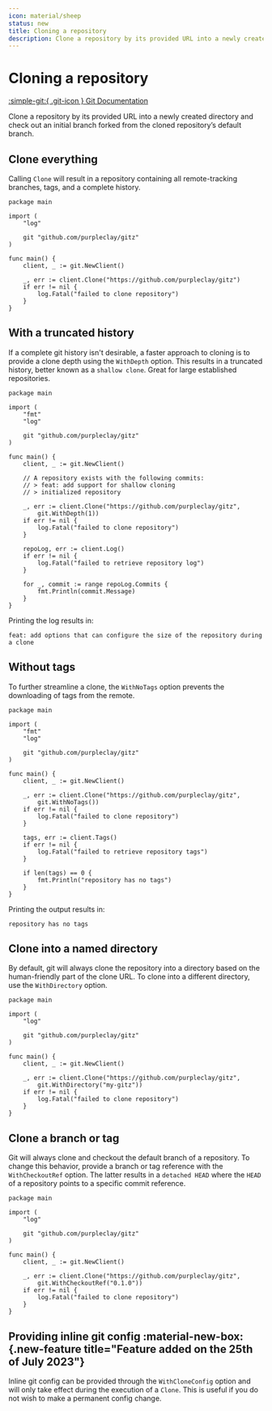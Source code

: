 ```yaml
---
icon: material/sheep
status: new
title: Cloning a repository
description: Clone a repository by its provided URL into a newly created directory
---
```


# Cloning a repository

[:simple-git:{ .git-icon } Git Documentation](https://git-scm.com/docs/git-clone)

Clone a repository by its provided URL into a newly created directory and check out an initial branch forked from the cloned repository’s default branch.

## Clone everything

Calling `Clone` will result in a repository containing all remote-tracking branches, tags, and a complete history.

```{ .go .select linenums="1" }
package main

import (
    "log"

    git "github.com/purpleclay/gitz"
)

func main() {
    client, _ := git.NewClient()

    _, err := client.Clone("https://github.com/purpleclay/gitz")
    if err != nil {
        log.Fatal("failed to clone repository")
    }
}
```

## With a truncated history

If a complete git history isn't desirable, a faster approach to cloning is to provide a clone depth using the `WithDepth` option. This results in a truncated history, better known as a `shallow clone`. Great for large established repositories.

```{ .go .select linenums="1" }
package main

import (
    "fmt"
    "log"

    git "github.com/purpleclay/gitz"
)

func main() {
    client, _ := git.NewClient()

    // A repository exists with the following commits:
    // > feat: add support for shallow cloning
    // > initialized repository

    _, err := client.Clone("https://github.com/purpleclay/gitz",
        git.WithDepth(1))
    if err != nil {
        log.Fatal("failed to clone repository")
    }

    repoLog, err := client.Log()
    if err != nil {
        log.Fatal("failed to retrieve repository log")
    }

    for _, commit := range repoLog.Commits {
        fmt.Println(commit.Message)
    }
}
```

Printing the log results in:

```{ .text .no-select .no-copy }
feat: add options that can configure the size of the repository during a clone
```

## Without tags

To further streamline a clone, the `WithNoTags` option prevents the downloading of tags from the remote.

```{ .go .select linenums="1" }
package main

import (
    "fmt"
    "log"

    git "github.com/purpleclay/gitz"
)

func main() {
    client, _ := git.NewClient()

    _, err := client.Clone("https://github.com/purpleclay/gitz",
        git.WithNoTags())
    if err != nil {
        log.Fatal("failed to clone repository")
    }

    tags, err := client.Tags()
    if err != nil {
        log.Fatal("failed to retrieve repository tags")
    }

    if len(tags) == 0 {
        fmt.Println("repository has no tags")
    }
}
```

Printing the output results in:

```{ .text .no-select .no-copy }
repository has no tags
```

## Clone into a named directory

By default, git will always clone the repository into a directory based on the human-friendly part of the clone URL. To clone into a different directory, use the `WithDirectory` option.

```{ .go .select linenums="1" }
package main

import (
    "log"

    git "github.com/purpleclay/gitz"
)

func main() {
    client, _ := git.NewClient()

    _, err := client.Clone("https://github.com/purpleclay/gitz",
        git.WithDirectory("my-gitz"))
    if err != nil {
        log.Fatal("failed to clone repository")
    }
}
```

## Clone a branch or tag

Git will always clone and checkout the default branch of a repository. To change this behavior, provide a branch or tag reference with the `WithCheckoutRef` option. The latter results in a `detached HEAD` where the `HEAD` of a repository points to a specific commit reference.

```{ .go .select linenums="1" }
package main

import (
    "log"

    git "github.com/purpleclay/gitz"
)

func main() {
    client, _ := git.NewClient()

    _, err := client.Clone("https://github.com/purpleclay/gitz",
        git.WithCheckoutRef("0.1.0"))
    if err != nil {
        log.Fatal("failed to clone repository")
    }
}
```

## Providing inline git config :material-new-box:{.new-feature title="Feature added on the 25th of July 2023"}

Inline git config can be provided through the `WithCloneConfig` option and will only take effect during the execution of a `Clone`. This is useful if you do not wish to make a permanent config change.
